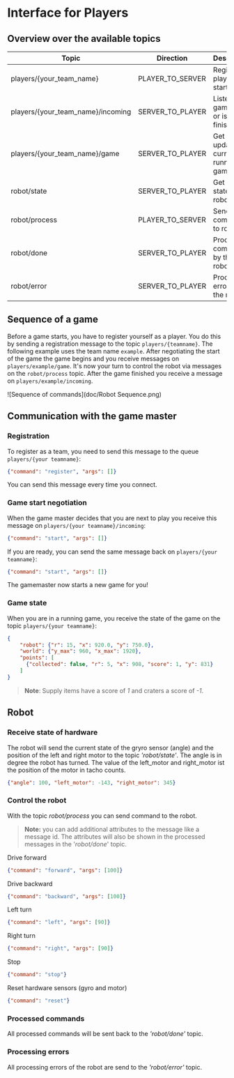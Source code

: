 # Interface for Players

## Overview over the available topics

| Topic                             | Direction           | Description                             | Link                     |
| --                                | --                  | --                                      | --                       |
| players/{your_team_name}          | PLAYER_TO_SERVER    | Register player and start games         | [Details](#game-master)  |
| players/{your_team_name}/incoming | SERVER_TO_PLAYER    | Listen if game starts or is finished    | [Details](#game-master)  |
| players/{your_team_name}/game     | SERVER_TO_PLAYER    | Get updates on currently running game   | [Details](#game-state)   |
| robot/state                       | SERVER_TO_PLAYER    | Get current state of robot              | [Details](#robot-state)  |
| robot/process                     | PLAYER_TO_SERVER    | Send commands to robot                  | [Details](#robot-control)|
| robot/done                        | SERVER_TO_PLAYER    | Processed commands by the robot         | [Details](#robot-done)   |
| robot/error                       | SERVER_TO_PLAYER    | Processing errors form the robot        | [Details](#robot-error)  |


## Sequence of a game
Before a game starts, you have to register yourself as a player. You do this by sending a
registration message to the topic `players/{teamname}`. The following example uses the
team name `example`. After negotiating the start of the game the game begins and you
receive messages on `players/example/game`.
It's now your turn to control the robot via messages on the `robot/process` topic. After the
game finished you receive a message on `players/example/incoming`.


![Sequence of commands](doc/Robot Sequence.png)

## <a name="game-master"></a> Communication with the game master

### Registration

To register as a team, you need to send this message to the queue `players/{your teamname}`:

```json
{"command": "register", "args": []}
```

You can send this message every time you connect.

### Game start negotiation

When the game master decides that you are next to play you receive this message
on `players/{your teamname}/incoming`:

```json
{"command": "start", "args": []}
```

If you are ready, you can send the same message back on `players/{your teamname}`:

```json
{"command": "start", "args": []}
```

The gamemaster now starts a new game for you!

### <a name="game-state"></a> Game state

When you are in a running game, you receive the state of the game on the topic
`players/{your teamname}`:

```json
{
    "robot": {"r": 15, "x": 920.0, "y": 750.0},
    "world": {"y_max": 960, "x_max": 1920},
    "points": [
      {"collected": false, "r": 5, "x": 908, "score": 1, "y": 831}
    ]
}
```

> __Note__: Supply items have a score of _1_ and craters a score of _-1_. 

## Robot

### <a name="robot-state"></a> Receive state of hardware

The robot will send the current state of the gryro sensor (angle) and the position of the left and right motor to the topic _'robot/state'_. The angle is in degree the robot has turned. The value of the left_motor and right_motor ist the position of the motor in tacho counts.

```json
{"angle": 100, "left_motor": -143, "right_motor": 345}
```

### <a name="robot-control"></a> Control the robot

With the topic _robot/process_  you can send command to the robot.

> __Note:__ you can add additional attributes to the message like a message id. The attributes will also be shown in the processed messages in the '_robot/done_' topic.


Drive forward

```json
{"command": "forward", "args": [100]}
```

Drive backward

```json
{"command": "backward", "args": [100]}
```

Left turn

```json
{"command": "left", "args": [90]}
```

Right turn

```json
{"command": "right", "args": [90]}
```

Stop

```json
{"command": "stop"}
```

Reset hardware sensors (gyro and motor)

```json
{"command": "reset"}
```

### <a name="robot-done"></a> Processed commands
All processed commands will be sent back to the _'robot/done'_ topic.

### <a name="robot-error"></a> Processing errors
All processing errors of the robot are send to the _'robot/error'_ topic.
